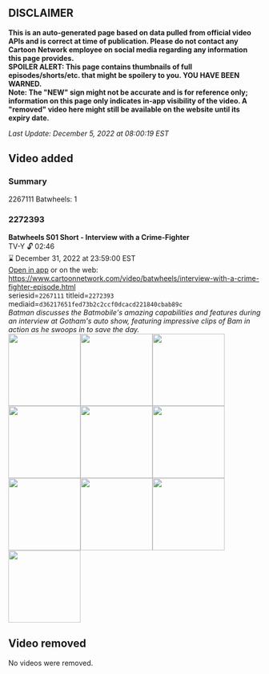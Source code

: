 ## DISCLAIMER
**This is an auto-generated page based on data pulled from official video APIs and is correct at time of publication. Please do not contact any Cartoon Network employee on social media regarding any information this page provides.**  
**SPOILER ALERT: This page contains thumbnails of full episodes/shorts/etc. that might be spoilery to you. YOU HAVE BEEN WARNED.**  
**Note: The "NEW" sign might not be accurate and is for reference only; information on this page only indicates in-app visibility of the video. A "removed" video here might still be available on the website until its expiry date.**  

_Last Update: December 5, 2022 at 08:00:19 EST_
## Video added
### Summary
2267111 Batwheels: 1  
### 2272393
**Batwheels S01 Short - Interview with a Crime-Fighter**  
TV-Y 🔓 02:46  
⌛ December 31, 2022 at 23:59:00 EST  
[Open in app](https://cnvideo.sercomkc.org/redirector.html?type=cnapp&seriesid=2267111&titleid=2272393&mediaid=d36217651fed73b2c2ccf0dcacd221840cbab89c) or on the web: https://www.cartoonnetwork.com/video/batwheels/interview-with-a-crime-fighter-episode.html  
seriesid=`2267111` titleid=`2272393` mediaid=`d36217651fed73b2c2ccf0dcacd221840cbab89c`  
_Batman discusses the Batmobile's amazing capabilities and features during an interview at Gotham's auto show, featuring impressive clips of Bam in action as he swoops in to save the day._  
<a href="https://s3.amazonaws.com/cartoonorchestrator/2272393_001_1280x720.jpg"><img src="https://s3.amazonaws.com/cartoonorchestrator/2272393_001_640x360.jpg" height="144px" /></a><a href="https://s3.amazonaws.com/cartoonorchestrator/2272393_002_1280x720.jpg"><img src="https://s3.amazonaws.com/cartoonorchestrator/2272393_002_640x360.jpg" height="144px" /></a><a href="https://s3.amazonaws.com/cartoonorchestrator/2272393_003_1280x720.jpg"><img src="https://s3.amazonaws.com/cartoonorchestrator/2272393_003_640x360.jpg" height="144px" /></a><a href="https://s3.amazonaws.com/cartoonorchestrator/2272393_004_1280x720.jpg"><img src="https://s3.amazonaws.com/cartoonorchestrator/2272393_004_640x360.jpg" height="144px" /></a><a href="https://s3.amazonaws.com/cartoonorchestrator/2272393_005_1280x720.jpg"><img src="https://s3.amazonaws.com/cartoonorchestrator/2272393_005_640x360.jpg" height="144px" /></a><a href="https://s3.amazonaws.com/cartoonorchestrator/2272393_006_1280x720.jpg"><img src="https://s3.amazonaws.com/cartoonorchestrator/2272393_006_640x360.jpg" height="144px" /></a><a href="https://s3.amazonaws.com/cartoonorchestrator/2272393_007_1280x720.jpg"><img src="https://s3.amazonaws.com/cartoonorchestrator/2272393_007_640x360.jpg" height="144px" /></a><a href="https://s3.amazonaws.com/cartoonorchestrator/2272393_008_1280x720.jpg"><img src="https://s3.amazonaws.com/cartoonorchestrator/2272393_008_640x360.jpg" height="144px" /></a><a href="https://s3.amazonaws.com/cartoonorchestrator/2272393_009_1280x720.jpg"><img src="https://s3.amazonaws.com/cartoonorchestrator/2272393_009_640x360.jpg" height="144px" /></a><a href="https://s3.amazonaws.com/cartoonorchestrator/2272393_010_1280x720.jpg"><img src="https://s3.amazonaws.com/cartoonorchestrator/2272393_010_640x360.jpg" height="144px" /></a>
## Video removed
No videos were removed.  
